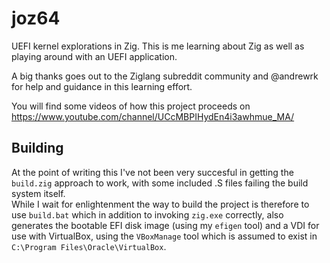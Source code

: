 # joz64
UEFI kernel explorations in Zig.
This is me learning about Zig as well as playing around with an UEFI application.

A big thanks goes out to the Ziglang subreddit community and @andrewrk for help and guidance in this learning effort.

You will find some videos of how this project proceeds on https://www.youtube.com/channel/UCcMBPIHydEn4i3awhmue_MA/

## Building ##
At the point of writing this I've not been very succesful in getting the ```build.zig``` approach to work, with some included .S files failing the build system itself.<br/> 
While I wait for enlightenment the way to build the project is therefore to use ```build.bat``` which in addition to invoking  ```zig.exe``` correctly, also generates the bootable EFI disk image (using my ```efigen``` tool) and a VDI for use with VirtualBox, using the ```VBoxManage``` tool which is assumed to exist in ```C:\Program Files\Oracle\VirtualBox```.<br/>

